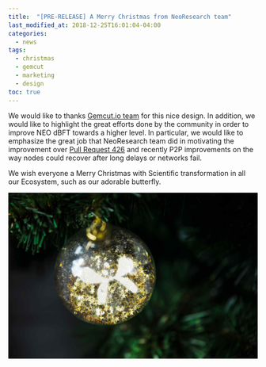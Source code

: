 ```yaml
---
title:  "[PRE-RELEASE] A Merry Christmas from NeoResearch team"
last_modified_at: 2018-12-25T16:01:04-04:00
categories:
  - news
tags:
  - christmas
  - gemcut
  - marketing
  - design
toc: true
---
```


We would like to thanks [Gemcut.io team](http://gemcut.io/) for this nice design.
In addition, we would like to highlight the great efforts done by the community in order to improve
NEO dBFT towards a higher level.
In particular, we would like to emphasize the great job that NeoResearch team
did in motivating the improvement over [Pull Request 426](https://github.com/neo-project/neo/pull/426) and recently
P2P improvements on the way nodes could recover after long delays or networks fail.

We wish everyone a Merry Christmas with Scientific transformation in all our Ecosystem, such
as our adorable butterfly.

![GemCut Xmas Ball](/assets/images/neo-research-christmas-ny-reduced.jpg)

